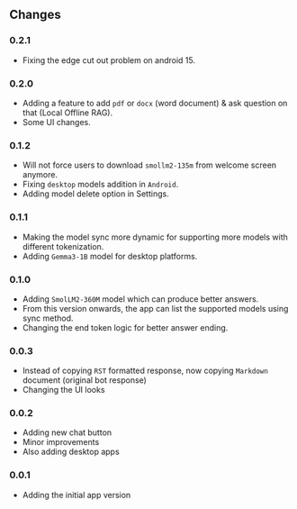 ## Changes

### 0.2.1
- Fixing the edge cut out problem on android 15.

### 0.2.0
- Adding a feature to add `pdf` or `docx` (word document) & ask question on that (Local Offline RAG).
- Some UI changes.

### 0.1.2
- Will not force users to download `smollm2-135m` from welcome screen anymore.
- Fixing `desktop` models addition in `Android`.
- Adding model delete option in Settings.

### 0.1.1
- Making the model sync more dynamic for supporting more models with different tokenization.
- Adding `Gemma3-1B` model for desktop platforms.

### 0.1.0
- Adding `SmolLM2-360M` model which can produce better answers.
- From this version onwards, the app can list the supported models using sync method.
- Changing the end token logic for better answer ending.

### 0.0.3
- Instead of copying `RST` formatted response, now copying `Markdown` document (original bot response)
- Changing the UI looks

### 0.0.2
- Adding new chat button
- Minor improvements
- Also adding desktop apps

### 0.0.1
- Adding the initial app version

